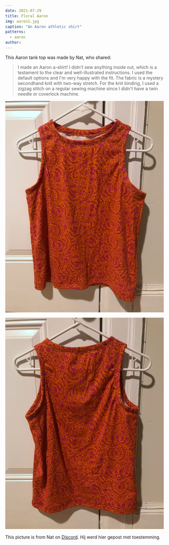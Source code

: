 ```yaml
---
date: 2021-07-29
title: Floral Aaron
img: aaron1.jpg
caption: "An Aaron athletic shirt"
patterns:
  - aaron
author:
---
```


This Aaron tank top was made by Nat, who shared:

> I made an Aaron a-shirt! I didn't sew anything inside out, which is a testament to the clear and well-illustrated instructions. I used the default options and I'm very happy with the fit. The fabric is a mystery secondhand knit with two-way stretch. For the knit binding, I used a zigzag stitch on a regular sewing machine since I didn't have a twin needle or coverlock machine.

![Aaron front](aaron2.jpg)

![Aaron back](aaron3.jpg)

<Note>

This picture is from Nat on [Discord](https://discord.freesewing.org/). Hij werd hier gepost met toestemming.

</Note>
